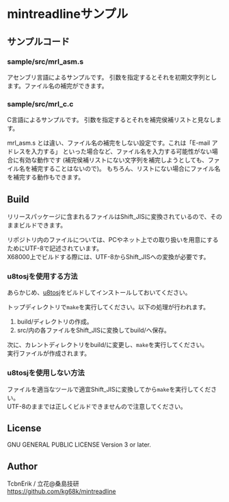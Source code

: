 # mintreadlineサンプル

## サンプルコード

### sample/src/mrl_asm.s

アセンブリ言語によるサンプルです。
引数を指定するとそれを初期文字列とします。ファイル名の補完ができます。

### sample/src/mrl_c.c

C言語によるサンプルです。
引数を指定するとそれを補完侯補リストと見なします。

mrl_asm.s とは違い、ファイル名の補完をしない設定です。これは「E-mail アドレスを入力する」
といった場合など、ファイル名を入力する可能性がない場合に有効な動作です
(補完侯補リストにない文字列を補完しようとしても、ファイル名を補完することはないので)。
もちろん、リストにない場合にファイル名を補完する動作もできます。


## Build
リリースパッケージに含まれるファイルはShift_JISに変換されているので、そのままビルドできます。

リポジトリ内のファイルについては、PCやネット上での取り扱いを用意にするためにUTF-8で記述されています。  
X68000上でビルドする際には、UTF-8からShift_JISへの変換が必要です。

### u8tosjを使用する方法

あらかじめ、[u8tosj](https://github.com/kg68k/u8tosj)をビルドしてインストールしておいてください。

トップディレクトリで`make`を実行してください。以下の処理が行われます。
1. build/ディレクトリの作成。
2. src/内の各ファイルをShift_JISに変換してbuild/へ保存。

次に、カレントディレクトリをbuild/に変更し、`make`を実行してください。  
実行ファイルが作成されます。

### u8tosjを使用しない方法

ファイルを適当なツールで適宜Shift_JISに変換してから`make`を実行してください。  
UTF-8のままでは正しくビルドできませんので注意してください。


## License
GNU GENERAL PUBLIC LICENSE Version 3 or later.


## Author
TcbnErik / 立花@桑島技研  
https://github.com/kg68k/mintreadline
